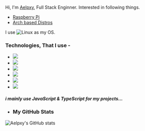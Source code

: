 Hi,
I'm
<a href="https://twitter.com/aelpxy">Aelpxy</a>, Full Stack Enginner.
Interested in following things.
<ul>
<li><a href="https://raspberrypi.org">Raspberry Pi</a></li>
<li><a href="https://archlinux.org/">Arch based Distros</a></li>
</ul>

I use ![Linux](https://img.shields.io/badge/Manjaro-black?style=for-the-badge&logo=manjaro) as my OS.

### Technologies, That I use -

- ![](https://img.shields.io/badge/React-black?style=for-the-badge&logo=react)
- ![](https://img.shields.io/badge/Vue-black?style=for-the-badge&logo=vue.js)
- ![](https://img.shields.io/badge/Svelte-black?style=for-the-badge&logo=svelte)
- ![](https://img.shields.io/badge/Express-black?style=for-the-badge&logo=express)
- ![](https://img.shields.io/badge/Fastify-black?style=for-the-badge&logo=Fastify)
- ![](https://img.shields.io/badge/MongoDB-black?style=for-the-badge&logo=MongoDB)

##### i mainly use JavaScript & TypeScript for my projects...

- ### My GitHub Stats
![Aelpxy's GitHub stats](https://github-readme-stats.vercel.app/api?username=aelpxy&show_icons=true)
